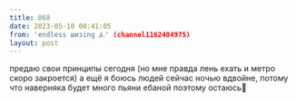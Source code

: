 ```yaml
---
title: 868
date: 2023-05-10 00:41:05
from: 'endless шизing ⍼' (channel1162404975)
layout: post
---
```


предаю свои принципы сегодня (но мне правда лень ехать и метро скоро закроется)
а ещё я боюсь людей сейчас ночью вдвойне, потому что наверняка будет много пьяни ебаной
поэтому остаюсь🫠
